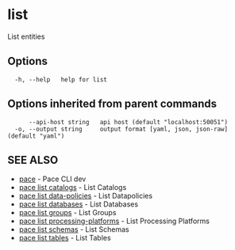 # list

List entities

## Options

```
  -h, --help   help for list
```

## Options inherited from parent commands

```
      --api-host string   api host (default "localhost:50051")
  -o, --output string     output format [yaml, json, json-raw] (default "yaml")
```

## SEE ALSO

* [pace](pace.md) - Pace CLI dev
* [pace list catalogs](pace\_list\_catalogs.md) - List Catalogs
* [pace list data-policies](pace\_list\_data-policies.md) - List Datapolicies
* [pace list databases](pace\_list\_databases.md) - List Databases
* [pace list groups](pace\_list\_groups.md) - List Groups
* [pace list processing-platforms](pace\_list\_processing-platforms.md) - List Processing Platforms
* [pace list schemas](pace\_list\_schemas.md) - List Schemas
* [pace list tables](pace\_list\_tables.md) - List Tables
